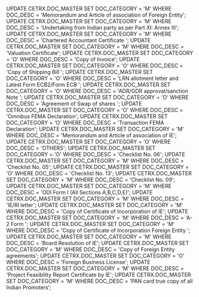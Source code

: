 UPDATE CETRX.DOC_MASTER SET DOC_CATEGORY = 'M' WHERE DOC_DESC = 'Memorandum and Article of association of Foreign Entity';
UPDATE CETRX.DOC_MASTER SET DOC_CATEGORY = 'M' WHERE DOC_DESC = 'Undertaking from Indian party as per Part XI: Annex III';
UPDATE CETRX.DOC_MASTER SET DOC_CATEGORY = 'M' WHERE DOC_DESC = 'Chartered Accountant Certificate ';
UPDATE CETRX.DOC_MASTER SET DOC_CATEGORY = 'M' WHERE DOC_DESC = 'Valuation Certificate';
UPDATE CETRX.DOC_MASTER SET DOC_CATEGORY = 'O' WHERE DOC_DESC = 'Copy of Invoice';
UPDATE CETRX.DOC_MASTER SET DOC_CATEGORY = 'O' WHERE DOC_DESC = 'Copy of Shipping Bill ';
UPDATE CETRX.DOC_MASTER SET DOC_CATEGORY = 'O' WHERE DOC_DESC = 'LRN allotment  letter and Latest Form ECB2/Form ECB ';
UPDATE CETRX.DOC_MASTER SET DOC_CATEGORY = 'O' WHERE DOC_DESC = 'ADR/GDR approval/sanction Note ';
UPDATE CETRX.DOC_MASTER SET DOC_CATEGORY = 'O' WHERE DOC_DESC = 'Agreement of Swap of shares ';
UPDATE CETRX.DOC_MASTER SET DOC_CATEGORY = 'O' WHERE DOC_DESC = 'Omnibus FEMA Declaration';
UPDATE CETRX.DOC_MASTER SET DOC_CATEGORY = 'O' WHERE DOC_DESC = 'Transaction FEMA Declaration';
UPDATE CETRX.DOC_MASTER SET DOC_CATEGORY = 'M' WHERE DOC_DESC = 'Memorandum and Article of association of IE';
UPDATE CETRX.DOC_MASTER SET DOC_CATEGORY = 'O' WHERE DOC_DESC = 'OTHERS';
UPDATE CETRX.DOC_MASTER SET DOC_CATEGORY = 'O' WHERE DOC_DESC = 'Checklist No. 06';
UPDATE CETRX.DOC_MASTER SET DOC_CATEGORY = 'M' WHERE DOC_DESC = 'Checklist No. 05';
UPDATE CETRX.DOC_MASTER SET DOC_CATEGORY = 'O' WHERE DOC_DESC = 'Checklist No. 13';
UPDATE CETRX.DOC_MASTER SET DOC_CATEGORY = 'M' WHERE DOC_DESC = 'Checklist No. 09';
UPDATE CETRX.DOC_MASTER SET DOC_CATEGORY = 'M' WHERE DOC_DESC = 'ODI Form I (All Sections A,B,C,D,E)';
UPDATE CETRX.DOC_MASTER SET DOC_CATEGORY = 'M' WHERE DOC_DESC = 'IE/RI letter';
UPDATE CETRX.DOC_MASTER SET DOC_CATEGORY = 'M' WHERE DOC_DESC = 'Copy of Certificate of Incorporation of IE';
UPDATE CETRX.DOC_MASTER SET DOC_CATEGORY = 'M' WHERE DOC_DESC = 'A-2 Form ';
UPDATE CETRX.DOC_MASTER SET DOC_CATEGORY = 'M' WHERE DOC_DESC = 'Copy of Certificate of Incorporation Foreign Entity ';
UPDATE CETRX.DOC_MASTER SET DOC_CATEGORY = 'M' WHERE DOC_DESC = 'Board Resolution of IE';
UPDATE CETRX.DOC_MASTER SET DOC_CATEGORY = 'M' WHERE DOC_DESC = 'Copy of Foreign Entity  agreements';
UPDATE CETRX.DOC_MASTER SET DOC_CATEGORY = 'O' WHERE DOC_DESC = 'Foreign Business License';
UPDATE CETRX.DOC_MASTER SET DOC_CATEGORY = 'M' WHERE DOC_DESC = 'Project Feasibility Report Certificate by IE';
UPDATE CETRX.DOC_MASTER SET DOC_CATEGORY = 'M' WHERE DOC_DESC = 'PAN card true copy of all Indian Promoters';